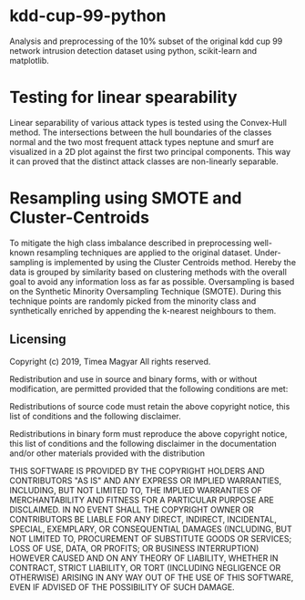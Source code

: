 # kdd-cup-99-python
Analysis and preprocessing of the 10% subset of the original kdd cup 99 network intrusion detection dataset using python, scikit-learn and matplotlib.

# Testing for linear spearability

Linear separability of various attack types is tested using the Convex-Hull method. The intersections between the hull boundaries of 
the classes normal and the two most frequent attack types neptune and smurf are visualized in a 2D plot against the first two principal
components. This way it can proved that the distinct attack classes are non-linearly separable.


# Resampling using SMOTE and Cluster-Centroids

To mitigate the high class imbalance described in preprocessing well-known resampling techniques are applied to the original dataset.
Under-sampling is implemented by using the Cluster Centroids method. Hereby the data is grouped by similarity based on clustering methods with the overall goal to avoid any 
information loss as far as possible. Oversampling is based on the Synthetic Minority Oversampling Technique (SMOTE). During this technique points are randomly picked from the minority
class and synthetically enriched by appending the k-nearest neighbours to them.

## Licensing 

Copyright (c) 2019, Timea Magyar
All rights reserved.
 
Redistribution and use in source and binary forms, with or without
modification, are permitted provided that the following conditions are met:

Redistributions of source code must retain the above copyright notice, this
list of conditions and the following disclaimer.

Redistributions in binary form must reproduce the above copyright notice,
this list of conditions and the following disclaimer in the documentation
and/or other materials provided with the distribution

THIS SOFTWARE IS PROVIDED BY THE COPYRIGHT HOLDERS AND CONTRIBUTORS "AS IS"
AND ANY EXPRESS OR IMPLIED WARRANTIES, INCLUDING, BUT NOT LIMITED TO, THE
IMPLIED WARRANTIES OF MERCHANTABILITY AND FITNESS FOR A PARTICULAR PURPOSE ARE
DISCLAIMED. IN NO EVENT SHALL THE COPYRIGHT OWNER OR CONTRIBUTORS BE LIABLE
FOR ANY DIRECT, INDIRECT, INCIDENTAL, SPECIAL, EXEMPLARY, OR CONSEQUENTIAL
DAMAGES (INCLUDING, BUT NOT LIMITED TO, PROCUREMENT OF SUBSTITUTE GOODS OR
SERVICES; LOSS OF USE, DATA, OR PROFITS; OR BUSINESS INTERRUPTION) HOWEVER
CAUSED AND ON ANY THEORY OF LIABILITY, WHETHER IN CONTRACT, STRICT LIABILITY,
OR TORT (INCLUDING NEGLIGENCE OR OTHERWISE) ARISING IN ANY WAY OUT OF THE USE
OF THIS SOFTWARE, EVEN IF ADVISED OF THE POSSIBILITY OF SUCH DAMAGE.
